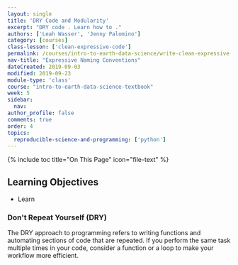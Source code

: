 ```yaml
---
layout: single
title: 'DRY Code and Modularity'
excerpt: "DRY code . Learn how to ."
authors: ['Leah Wasser', 'Jenny Palomino']
category: [courses]
class-lesson: ['clean-expressive-code']
permalink: /courses/intro-to-earth-data-science/write-clean-expressive-code/intro-to-clean-code/dry-modular-code/
nav-title: "Expressive Naming Conventions"
dateCreated: 2019-09-03
modified: 2019-09-23
module-type: 'class'
course: "intro-to-earth-data-science-textbook"
week: 5
sidebar:
  nav:
author_profile: false
comments: true
order: 4
topics:
  reproducible-science-and-programming: ['python']
---
```

{% include toc title="On This Page" icon="file-text" %}

<div class='notice--success' markdown="1">

## <i class="fa fa-graduation-cap" aria-hidden="true"></i> Learning Objectives

* Learn

</div>


### Don't Repeat Yourself  (DRY)

The DRY approach to programming refers to writing functions and automating sections of code that are repeated. If you perform the same task multiple times in your code, consider a function or a loop to make your workflow more
efficient.


